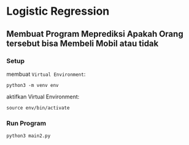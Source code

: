 # Logistic Regression

## Membuat Program Meprediksi Apakah Orang tersebut bisa Membeli Mobil atau tidak

### Setup
membuat `Virtual Environment`:
```
python3 -m venv env
```
aktifkan Virtual Environment:
```
source env/bin/activate
```

### Run Program
```
python3 main2.py
```
